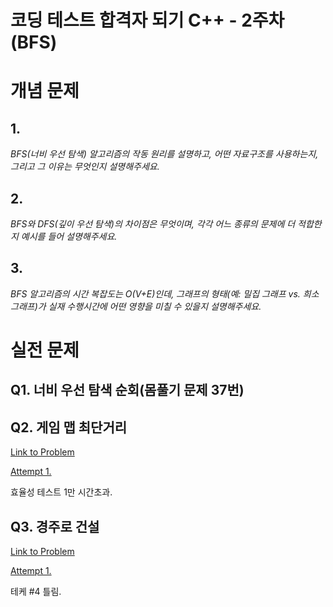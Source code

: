 코딩 테스트 합격자 되기 C++ - 2주차 (BFS)
===

# 개념 문제

## 1.

_BFS(너비 우선 탐색) 알고리즘의 작동 원리를 설명하고, 어떤 자료구조를 사용하는지, 그리고 그 이유는 무엇인지 설명해주세요._

## 2.

_BFS와 DFS(깊이 우선 탐색)의 차이점은 무엇이며, 각각 어느 종류의 문제에 더 적합한지 예시를 들어 설명해주세요._

## 3.

_BFS 알고리즘의 시간 복잡도는 O(V+E)인데, 그래프의 형태(예: 밀집 그래프 vs. 희소 그래프)가 실재 수행시간에 어떤 영향을 미칠 수 있을지 설명해주세요._

# 실전 문제

## Q1. 너비 우선 탐색 순회(몸풀기 문제 37번)

## Q2. 게임 맵 최단거리

[Link to Problem](https://school.programmers.co.kr/learn/courses/30/lessons/1844)

[Attempt 1.](week2_q2_attempt1.cpp)

효율성 테스트 1만 시간초과.

## Q3. 경주로 건설

[Link to Problem](https://school.programmers.co.kr/learn/courses/30/lessons/67259)

[Attempt 1.](week2_q3_attempt1.cpp)

테케 #4 틀림.
